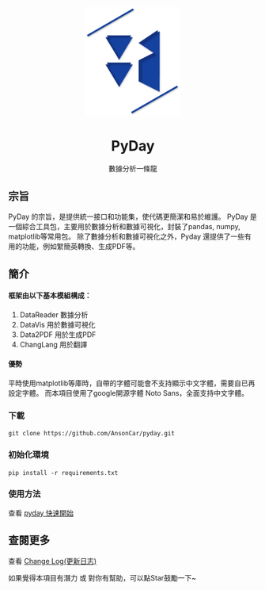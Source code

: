 <p align="center">
    <img width="192px" src="./doc/Logo/AnsonLogo01.png" >
</p>
<h1 align="center"><b>PyDay</b></h1>

<p align="center">數據分析一條龍</p>
<p align="center"></p>

## 宗旨
PyDay 的宗旨，是提供統一接口和功能集，使代碼更簡潔和易於維護。
PyDay 是一個綜合工具包，主要用於數據分析和數據可視化，封裝了pandas, numpy, matplotlib等常用包。
除了數據分析和數據可視化之外，Pyday 還提供了一些有用的功能，例如䌓簡英轉換、生成PDF等。 

## 簡介
#### 框架由以下基本模組構成：
1. DataReader 數據分析
2. DataVis 用於數據可視化
3. Data2PDF 用於生成PDF
4. ChangLang 用於翻譯
<!-- Machine Learning 機器學習 -->

#### 優勢
平時使用matplotlib等庫時，自帶的字體可能會不支持顯示中文字體，需要自已再設定字體。
而本項目使用了google開源字體 Noto Sans，全面支持中文字體。

<!-- ## 項目結構
```
*

``` -->

### 下載
```
git clone https://github.com/AnsonCar/pyday.git
```

### 初始化環境
```
pip install -r requirements.txt
```

### 使用方法
查看 [pyday 快速開始](doc/documentation/guide_tc.md)

<!-- ### 使用文檔 -->
<!-- 查看 [pyday 詳情](https://ansoncar.github.io/ReferenceData/Document/pyday.html) -->

## 查閱更多
查看 [Change Log(更新日志)](doc/changelog.md) 

如果覺得本項目有潛力 或 對你有幫助，可以點Star鼓勵一下~